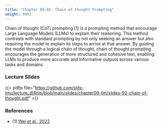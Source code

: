 ```yaml
---
title: "Chapter 09.02: Chain-of-thought Prompting"
weight: 9002
---
```


Chain of thought (CoT) prompting [1] is a prompting method that encourage Large Language Models (LLMs) to explain their reasoning. This method contrasts with standard prompting by not only seeking an answer but also requiring the model to explain its steps to arrive at that answer. By guiding the model through a logical chain of thought, chain of thought prompting encourages the generation of more structured and cohesive text, enabling LLMs to produce more accurate and informative outputs across various tasks and domains. 
<!--more-->

### Lecture Slides

{{< pdfjs file="https://github.com/slds-lmu/lecture_dl4nlp/blob/main/slides/chapter09-llm/slides-92-chain-of-thought.pdf" >}}

### References 

- [1] [Wei et al., 2022](https://arxiv.org/abs/2201.11903)

